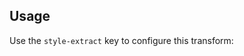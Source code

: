 ## Usage

Use the `style-extract` key to configure this transform:

<? @source {javascript=s/(\.\.\/)+lib\/index/trucks/gm} usage.js ?>

